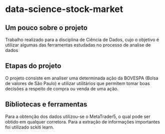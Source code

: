 # data-science-stock-market


## Um pouco sobre o projeto 
Trabalho realizado para a disciplina de Ciência de Dados, cujo o objetivo é utilizar algumas das ferramentas estudadas no processo de analise de dados

## Etapas do projeto 
O projeto consiste em analiser uma determinada ação da BOVESPA (Bolsa de valores de São Paulo) e utilizar utilitários que permitem tomar boas decisões a respeito de compra ou venda de uma ação. 

## Bibliotecas e ferramentas
Para a obtenção dos dados utilizou-se o MetaTrader5, o qual pode ser obtido em qualquer corretora.
Para a extração de informações importantes foi utilizado sckiti learn. 


